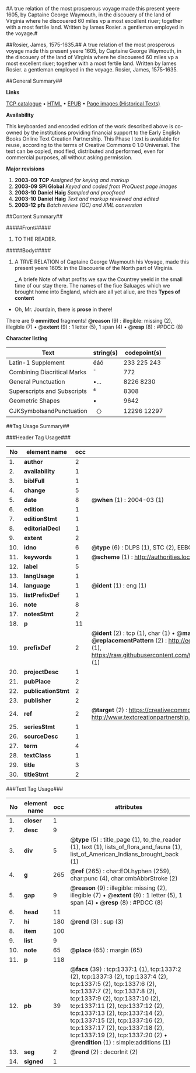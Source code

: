 #A true relation of the most prosperous voyage made this present yeere 1605, by Captaine George Waymouth, in the discouery of the land of Virginia where he discouered 60 miles vp a most excellent riuer; together with a most fertile land. Written by Iames Rosier. a gentleman employed in the voyage.#

##Rosier, James, 1575-1635.##
A true relation of the most prosperous voyage made this present yeere 1605, by Captaine George Waymouth, in the discouery of the land of Virginia where he discouered 60 miles vp a most excellent riuer; together with a most fertile land. Written by Iames Rosier. a gentleman employed in the voyage.
Rosier, James, 1575-1635.

##General Summary##

**Links**

[TCP catalogue](http://www.ota.ox.ac.uk/tcp/)  • 
[HTML](http://tei.it.ox.ac.uk/tcp/Texts-HTML/free/A11/A11056.html)  • 
[EPUB](http://tei.it.ox.ac.uk/tcp/Texts-EPUB/free/A11/A11056.epub) • 
[Page images (Historical Texts)](https://data.historicaltexts.jisc.ac.uk/view?pubId=eebo-99837033e&pageId=eebo-99837033e-1337-1)

**Availability**

This keyboarded and encoded edition of the
	       work described above is co-owned by the institutions
	       providing financial support to the Early English Books
	       Online Text Creation Partnership. This Phase I text is
	       available for reuse, according to the terms of Creative
	       Commons 0 1.0 Universal. The text can be copied,
	       modified, distributed and performed, even for
	       commercial purposes, all without asking permission.

**Major revisions**

1. __2003-09__ __TCP__ *Assigned for keying and markup*
1. __2003-09__ __SPi Global__ *Keyed and coded from ProQuest page images*
1. __2003-10__ __Daniel Haig__ *Sampled and proofread*
1. __2003-10__ __Daniel Haig__ *Text and markup reviewed and edited*
1. __2003-12__ __pfs__ *Batch review (QC) and XML conversion*

##Content Summary##

#####Front#####

1. TO THE READER.

#####Body#####

1. A TRVE RELATION of Captaine George Waymouth his Voyage, made this present yeere 1605: in the Discouerie of the North part of Virginia.

    _ A briefe Note of what profits we saw the Countrey yeeld in the small time of our stay there.
The names of the fiue Saluages which we brought home into England, which are all yet aliue, are thes
**Types of content**

  * Oh, Mr. Jourdain, there is **prose** in there!

There are 9 **ommitted** fragments! 
 @__reason__ (9) : illegible: missing (2), illegible (7)  •  @__extent__ (9) : 1 letter (5), 1 span (4)  •  @__resp__ (8) : #PDCC (8)

**Character listing**


|Text|string(s)|codepoint(s)|
|---|---|---|
|Latin-1 Supplement|éáó|233 225 243|
|Combining             Diacritical Marks|̄|772|
|General Punctuation|•…|8226 8230|
|Superscripts             and Subscripts|⁴|8308|
|Geometric Shapes|▪|9642|
|CJKSymbolsandPunctuation|〈〉|12296 12297|

##Tag Usage Summary##

###Header Tag Usage###

|No|element name|occ|attributes|
|---|---|---|---|
|1.|__author__|2||
|2.|__availability__|1||
|3.|__biblFull__|1||
|4.|__change__|5||
|5.|__date__|8| @__when__ (1) : 2004-03 (1)|
|6.|__edition__|1||
|7.|__editionStmt__|1||
|8.|__editorialDecl__|1||
|9.|__extent__|2||
|10.|__idno__|6| @__type__ (6) : DLPS (1), STC (2), EEBO-CITATION (1), PROQUEST (1), VID (1)|
|11.|__keywords__|1| @__scheme__ (1) : http://authorities.loc.gov/ (1)|
|12.|__label__|5||
|13.|__langUsage__|1||
|14.|__language__|1| @__ident__ (1) : eng (1)|
|15.|__listPrefixDef__|1||
|16.|__note__|8||
|17.|__notesStmt__|2||
|18.|__p__|11||
|19.|__prefixDef__|2| @__ident__ (2) : tcp (1), char (1)  •  @__matchPattern__ (2) : ([0-9\-]+):([0-9IVX]+) (1), (.+) (1)  •  @__replacementPattern__ (2) : http://eebo.chadwyck.com/downloadtiff?vid=$1&page=$2 (1), https://raw.githubusercontent.com/textcreationpartnership/Texts/master/tcpchars.xml#$1 (1)|
|20.|__projectDesc__|1||
|21.|__pubPlace__|2||
|22.|__publicationStmt__|2||
|23.|__publisher__|2||
|24.|__ref__|2| @__target__ (2) : https://creativecommons.org/publicdomain/zero/1.0/ (1), http://www.textcreationpartnership.org/docs/. (1)|
|25.|__seriesStmt__|1||
|26.|__sourceDesc__|1||
|27.|__term__|4||
|28.|__textClass__|1||
|29.|__title__|3||
|30.|__titleStmt__|2||


###Text Tag Usage###

|No|element name|occ|attributes|
|---|---|---|---|
|1.|__closer__|1||
|2.|__desc__|9||
|3.|__div__|5| @__type__ (5) : title_page (1), to_the_reader (1), text (1), lists_of_flora_and_fauna (1), list_of_American_Indians_brought_back (1)|
|4.|__g__|265| @__ref__ (265) : char:EOLhyphen (259), char:punc (4), char:cmbAbbrStroke (2)|
|5.|__gap__|9| @__reason__ (9) : illegible: missing (2), illegible (7)  •  @__extent__ (9) : 1 letter (5), 1 span (4)  •  @__resp__ (8) : #PDCC (8)|
|6.|__head__|11||
|7.|__hi__|180| @__rend__ (3) : sup (3)|
|8.|__item__|100||
|9.|__list__|9||
|10.|__note__|65| @__place__ (65) : margin (65)|
|11.|__p__|118||
|12.|__pb__|39| @__facs__ (39) : tcp:1337:1 (1), tcp:1337:2 (2), tcp:1337:3 (2), tcp:1337:4 (2), tcp:1337:5 (2), tcp:1337:6 (2), tcp:1337:7 (2), tcp:1337:8 (2), tcp:1337:9 (2), tcp:1337:10 (2), tcp:1337:11 (2), tcp:1337:12 (2), tcp:1337:13 (2), tcp:1337:14 (2), tcp:1337:15 (2), tcp:1337:16 (2), tcp:1337:17 (2), tcp:1337:18 (2), tcp:1337:19 (2), tcp:1337:20 (2)  •  @__rendition__ (1) : simple:additions (1)|
|13.|__seg__|2| @__rend__ (2) : decorInit (2)|
|14.|__signed__|1||
